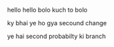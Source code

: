 hello hello bolo kuch to bolo


ky bhai ye ho gya secound change




ye hai second probabilty ki branch

